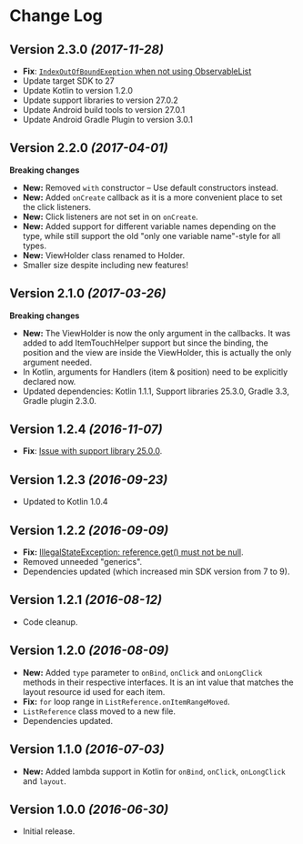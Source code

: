 Change Log
==========

Version 2.3.0 *(2017-11-28)*
----------------------------
- **Fix**: [`IndexOutOfBoundExeption` when not using ObservableList](https://github.com/nitrico/LastAdapter/issues/28)
- Update target SDK to 27
- Update Kotlin to version 1.2.0
- Update support libraries to version 27.0.2
- Update Android build tools to version 27.0.1
- Update Android Gradle Plugin to version 3.0.1

Version 2.2.0 *(2017-04-01)*
----------------------------

**Breaking changes**
- **New:** Removed `with` constructor – Use default constructors instead.
- **New:** Added `onCreate` callback as it is a more convenient place to set the click listeners.
- **New:** Click listeners are not set in on `onCreate`.
- **New:** Added support for different variable names depending on the type, while still support the old "only one variable name"-style for all types.
- **New:** ViewHolder class renamed to Holder.
- Smaller size despite including new features!

Version 2.1.0 *(2017-03-26)*
----------------------------

**Breaking changes**
- **New:** The ViewHolder is now the only argument in the callbacks. It was added to add ItemTouchHelper support but since the binding, the position and the view are inside the ViewHolder, this is actually the only argument needed.
- In Kotlin, arguments for Handlers (item & position) need to be explicitly declared now.
- Updated dependencies: Kotlin 1.1.1, Support libraries 25.3.0, Gradle 3.3, Gradle plugin 2.3.0.

Version 1.2.4 *(2016-11-07)*
----------------------------

- **Fix**: [Issue with support library 25.0.0](https://github.com/nitrico/LastAdapter/issues/9).

Version 1.2.3 *(2016-09-23)*
----------------------------

- Updated to Kotlin 1.0.4


Version 1.2.2 *(2016-09-09)*
----------------------------

- **Fix:** [IllegalStateException: reference.get() must not be null](https://github.com/nitrico/LastAdapter/issues/5).
- Removed unneeded "generics".
- Dependencies updated (which increased min SDK version from 7 to 9).


Version 1.2.1 *(2016-08-12)*
----------------------------

- Code cleanup.


Version 1.2.0 *(2016-08-09)*
----------------------------

- **New:** Added `type` parameter to `onBind`, `onClick` and `onLongClick` methods in their respective interfaces. It is an int value that matches the layout resource id used for each item.
- **Fix:** `for` loop range in `ListReference.onItemRangeMoved`.
- `ListReference` class moved to a new file.
- Dependencies updated.


Version 1.1.0 *(2016-07-03)*
----------------------------

- **New:** Added lambda support in Kotlin for `onBind`, `onClick`, `onLongClick` and `layout`.


Version 1.0.0 *(2016-06-30)*
----------------------------

- Initial release.
